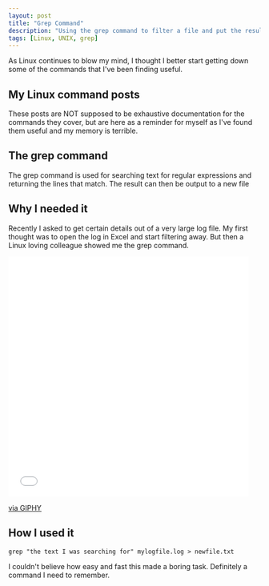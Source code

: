 ```yaml
---
layout: post
title: "Grep Command"
description: "Using the grep command to filter a file and put the results in a new file"
tags: [Linux, UNIX, grep]
---
```


As Linux continues to blow my mind, I thought I better start getting down some of the commands that I've been finding useful.

## My Linux command posts

These posts are NOT supposed to be exhaustive documentation for the commands they cover, but are here as a reminder for myself as I've found them useful and my memory is terrible.

## The grep command

The grep command is used for searching text for regular expressions and returning the lines that match. The result can then be output to a new file

## Why I needed it

Recently I asked to get certain details out of a very large log file. My first thought was to open the log in Excel and start filtering away. But then a Linux loving colleague showed me the grep command.

<iframe src="//giphy.com/embed/EldfH1VJdbrwY" width="480" height="480" frameBorder="0" class="giphy-embed" allowFullScreen></iframe><p><a href="http://giphy.com/gifs/tim-and-eric-mind-blown-EldfH1VJdbrwY">via GIPHY</a></p>

## How I used it

    grep "the text I was searching for" mylogfile.log > newfile.txt
    
I couldn't believe how easy and fast this made a boring task. Definitely a command I need to remember.

